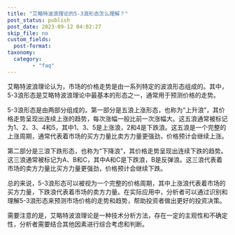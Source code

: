 ```yaml
---
title: "艾略特波浪理论的5-3浪形态怎么理解？"
post_status: publish
post_date: 2023-09-12 04:02:27
skip_file: no
custom_fields: 
  post-format: 
taxonomy:
  category:
        - "faq"
---
```


艾略特波浪理论认为，市场的价格走势是由一系列特定的波浪形态组成的。其中，5-3浪形态是艾略特波浪理论中最基本的形态之一，通常用于预测价格的走势。

5-3浪形态是由两部分组成的。第一部分是五浪上涨形态，也称为“上升浪”，其价格走势呈现出连续上涨的趋势，每次涨幅一般比前一次涨幅大。这五浪通常被标记为1、2、3、4和5，其中1、3、5是上涨浪，2和4是下跌浪。这五浪是一个完整的上涨周期，通常代表着市场的买方力量比卖方力量更强劲，价格预计会继续上涨。

第二部分是三浪下跌形态，也称为“下降浪”，其价格走势呈现出连续下跌的趋势。这三浪通常被标记为A、B和C，其中A和C是下跌浪，B是反弹浪。这三浪代表着市场的卖方力量比买方力量更强劲，价格预计会继续下跌。

总的来说，5-3浪形态可以被视为一个完整的价格周期，其中上涨浪代表着市场的买方力量，下跌浪代表着市场的卖方力量。在实际应用中，分析者可以通过识别和理解5-3浪形态来预测市场价格的走势和趋势，帮助投资者做出更好的投资决策。

需要注意的是，艾略特波浪理论是一种技术分析方法，存在一定的主观性和不确定性，分析者需要结合其他因素进行综合考虑和判断。
